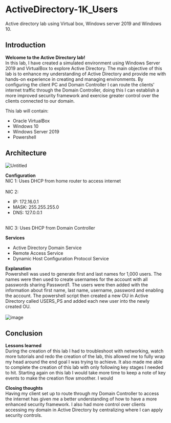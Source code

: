 # ActiveDirectory-1K_Users
Active directory lab using Virtual box, Windows server 2019 and Windows 10.

## Introduction
<b>Welcome to the Active Directory lab!</b>
<br>In this lab, I have created a simulated environment using Windows Server 2019 and VirtualBox to explore Active Directory. The main objective of this lab is to enhance my understanding of Active Directory and provide me with hands-on experience in creating and managing environments. By configuring the client PC and Domain Controller I can route the clients' internet traffic through the Domain Controller, doing this I can establish a more improved security framework and exercise greater control over the clients connected to our domain. </br>
 
This lab will contain:
* Oracle VirtualBox
* Windows 10
* Windows Server 2019
* Powershell


## Architecture
![Untitled](https://github.com/taco2442/ActiveDirectory-1K_Users/assets/58244861/8ffa86a1-b636-4b5d-bbdb-6ca950a30169)

<b>Configuration</b>
<br>NIC 1: Uses DHCP from home router to access internet</br>
<br>NIC 2:
* IP: 172.16.0.1
* MASK: 255.255.255.0
* DNS: 127.0.0.1 </br>

<br>NIC 3: Uses DHCP from Domain Controller</br>

<b>Services</b>
<br>
* Active Directory Domain Service
* Remote Access Service
* Dynamic Host Configuration Protocol Service</br>

<b>Explanation</b>
<br>Powershell was used to generate first and last names for 1,000 users. The names were then used to create usernames for the account with all passwords sharing Password1. The users were then added with the information about first name, last name, username, password and enabling the account. The powershell script then created a new OU in Active Directory called USERS_PS and added each new user into the newly created OU. </br>
<br>![image](https://github.com/taco2442/ActiveDirectory-1K_Users/assets/58244861/4a3536dd-7858-448b-9749-064b5031f062)</br>
## Conclusion
<b>Lessons learned</b>
<br>During the creation of this lab I had to troubleshoot with networking, watch more tutorials and redo the creation of the lab, this allowed me to fully wrap my head around the end goal I was trying to achieve. It also made me able to complete the creation of this lab with only following key stages I needed to hit. Starting again on this lab I would take more time to keep a note of key events to make the creation flow smoother. I would </br>

<b>Closing thoughts</b>
<br>Having my client set up to route through my Domain Controller to access the internet has given me a better understanding of how to have a more enhanced security framework. I also had more control over clients accessing my domain in Active Directory by centralizing where I can apply security controls. </br>

